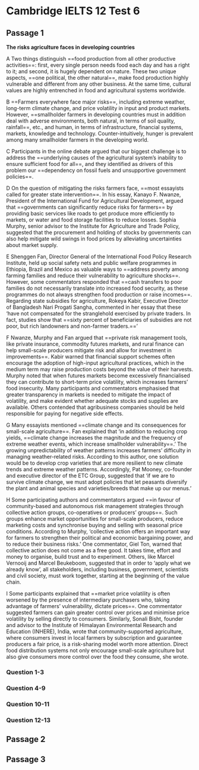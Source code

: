 # Cambridge IELTS 12 Test 6

## Passage 1

**The risks agriculture faces in developing countries**

A Two things distinguish ==food production from all other productive activities==: first, every single person needs food each day and has a right to it; and second, it is hugely dependent on nature. These two unique aspects, ==one political, the other natural==, make food production highly vulnerable and different from any other business. At the same time, cultural values are highly entrenched in food and agricultural systems worldwide.

B ==Farmers everywhere face major risks==, including extreme weather, long-term climate change, and price volatility in input and product markets. However, ==smallholder farmers in developing countries must in addition deal with adverse environments, both natural, in terms of soil quality, rainfall==, etc., and human, in terms of infrastructure, financial systems, markets, knowledge and technology. Counter-intuitively, hunger is prevalent among many smallholder farmers in the developing world.

C Participants in the online debate argued that our biggest challenge is to address the ==underlying causes of the agricultural system’s inability to ensure sufficient food for all==, and they identified as drivers of this problem our ==dependency on fossil fuels and unsupportive government policies==.

D On the question of mitigating the risks farmers face, ==most essayists called for greater state intervention==. In his essay, Kanayo F. Nwanze, President of the International Fund for Agricultural Development, argued that ==governments can significantly reduce risks for farmers== by providing basic services like roads to get produce more efficiently to markets, or water and food storage facilities to reduce losses. Sophia Murphy, senior advisor to the Institute for Agriculture and Trade Policy, suggested that the procurement and holding of stocks by governments can also help mitigate wild swings in food prices by alleviating uncertainties about market supply.

E Shenggen Fan, Director General of the International Food Policy Research Institute, held up social safety nets and public welfare programmes in Ethiopia, Brazil and Mexico as valuable ways to ==address poverty among farming families and reduce their vulnerability to agriculture shocks==. However, some commentators responded that ==cash transfers to poor families do not necessarily translate into increased food security, as these programmes do not always strengthen food production or raise incomes==. Regarding state subsidies for agriculture, Rokeya Kabir, Executive Director of Bangladesh Nari Progati Sangha, commented in her essay that these ‘have not compensated for the stranglehold exercised by private traders. In fact, studies show that ==sixty percent of beneficiaries of subsidies are not poor, but rich landowners and non-farmer traders.==’

F Nwanze, Murphy and Fan argued that ==private risk management tools, like private insurance, commodity futures markets, and rural finance can help small-scale producers mitigate risk and allow for investment in improvements==. Kabir warned that financial support schemes often encourage the adoption of high-input agricultural practices, which in the medium term may raise production costs beyond the value of their harvests. Murphy noted that when futures markets become excessively financialised they can contribute to short-term price volatility, which increases farmers’ food insecurity. Many participants and commentators emphasised that greater transparency in markets is needed to mitigate the impact of volatility, and make evident whether adequate stocks and supplies are available. Others contended that agribusiness companies should be held responsible for paying for negative side effects.

G Many essayists mentioned ==climate change and its consequences for small-scale agriculture==. Fan explained that ‘in addition to reducing crop yields, ==climate change increases the magnitude and the frequency of extreme weather events, which increase smallholder vulnerability==.’ The growing unpredictability of weather patterns increases farmers’ difficulty in managing weather-related risks. According to this author, one solution would be to develop crop varieties that are more resilient to new climate trends and extreme weather patterns. Accordingly, Pat Mooney, co-founder and executive director of the ETC Group, suggested that ‘if we are to survive climate change, we must adopt policies that let peasants diversify the plant and animal species and varieties/breeds that make up our menus.’

H Some participating authors and commentators argued ==in favour of community-based and autonomous risk management strategies through collective action groups, co-operatives or producers’ groups==. Such groups enhance market opportunities for small-scale producers, reduce marketing costs and synchronise buying and selling with seasonal price conditions. According to Murphy, ‘collective action offers an important way for farmers to strengthen their political and economic bargaining power, and to reduce their business risks.’ One commentator, Giel Ton, warned that collective action does not come as a free good. It takes time, effort and money to organise, build trust and to experiment. Others, like Marcel Vernooij and Marcel Beukeboom, suggested that in order to ‘apply what we already know’, all stakeholders, including business, government, scientists and civil society, must work together, starting at the beginning of the value chain.

I Some participants explained that ==market price volatility is often worsened by the presence of intermediary purchasers who, taking advantage of farmers’ vulnerability, dictate prices==. One commentator suggested farmers can gain greater control over prices and minimise price volatility by selling directly to consumers. Similarly, Sonali Bisht, founder and advisor to the Institute of Himalayan Environmental Research and Education (INHERE), India, wrote that community-supported agriculture, where consumers invest in local farmers by subscription and guarantee producers a fair price, is a risk-sharing model worth more attention. Direct food distribution systems not only encourage small-scale agriculture but also give consumers more control over the food they consume, she wrote.

### Question 1-3

### Question 4-9

### Question 10-11

### Question 12-13

## Passage 2

## Passage 3

